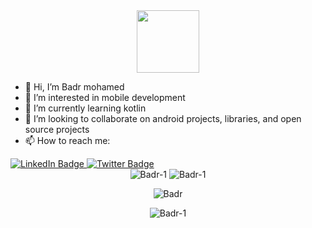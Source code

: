 
<div id="header" align="center">
  <img src="https://media.giphy.com/media/M9gbBd9nbDrOTu1Mqx/giphy.gif" width="100"/>
</div>



- 👋 Hi, I’m Badr mohamed
- 👀 I’m interested in mobile development
- 🌱 I’m currently learning kotlin
- 💞️ I’m looking to collaborate on android projects, libraries, and open source projects
- 📫 How to reach me:
<div id="badges">
  <a href="https://www.linkedin.com/in/badr-mohamed-6b96461a3">
    <img src="https://img.shields.io/badge/LinkedIn-blue?style=for-the-badge&logo=linkedin&logoColor=white" alt="LinkedIn Badge"/>
  </a>
  <a href="https://twitter.com/badr_mohamed7">
    <img src="https://img.shields.io/badge/Twitter-blue?style=for-the-badge&logo=twitter&logoColor=white" alt="Twitter Badge"/>
  </a>
</div>


<div align="center">
    <img align="" src="https://github-readme-stats.vercel.app/api/top-langs/?username=Badr-1&langs_count=3&theme=github_dark&hide_border=true" alt="Badr-1" />
    <img align="top" src="https://github-readme-stats.vercel.app/api?username=Badr-1&show_icons=true&theme=github_dark&hide_border=true" alt="Badr-1" />
</div>

<div align="center">
<p><img align="center" src="https://github-readme-stats.vercel.app/api/wakatime?username=Badr&theme=github_dark&hide_border=true&v=2" alt="Badr" /></p>
</div>

<div align="center">
<p><img align="center" src="https://github-readme-streak-stats.herokuapp.com?user=Badr-1&theme=github-dark-blue&hide_border=true" alt="Badr-1" /></p>
</div>

<!---
Badr-1/Badr-1 is a ✨ special ✨ repository because its `README.md` (this file) appears on your GitHub profile.
You can click the Preview link to take a look at your changes.
--->
